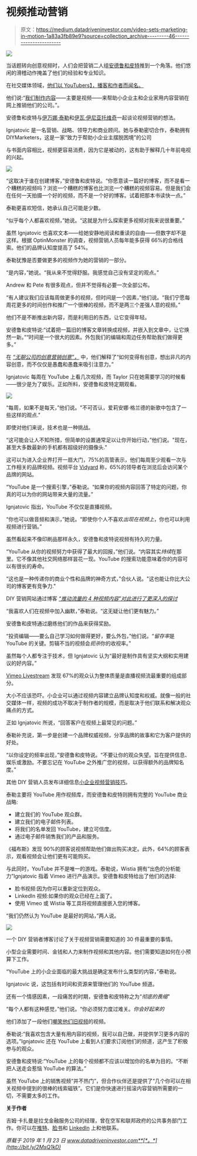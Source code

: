 # 视频推动营销

> 原文：<https://medium.datadriveninvestor.com/video-sets-marketing-in-motion-1a83a3fb89e9?source=collection_archive---------46----------------------->

![](img/bdabd4a2fb9d86896829a33203e6be93.png)

当话题转向创意视频时，人们会把营销二人组[安德鲁和皮特](https://twitter.com/AndrewAndPete)推到一个角落。他们悠闲的滑稽动作掩盖了他们的经验和专业知识。

在社交媒体领域，[他们以 YouTubers】，播客和作者而闻名。](https://medium.com/@JKatzaman/want-engagement-try-andrew-and-pete-3b9f427211d)

他们说:“[我们制作内容](https://www.andrewandpete.com/)——主要是视频——来帮助小企业主和企业家用内容营销在网上推销他们的公司。”。

安德鲁和皮特与[伊万娜·泰勒](https://twitter.com/DIYMarketers)和[伊瓦·伊尼亚托维奇](https://twitter.com/IvaIgnjatovic%22%20%5Ct%20%22_blank)一起谈论视频营销的想法。

Ignjatovic 是一名营销、战略、领导力和商业顾问。她与泰勒密切合作，泰勒拥有 DIYMarketers，这是一家“致力于帮助小企业主摆脱困境”的公司

与书面内容相比，视频更容易消费，因为它是被动的，这有助于解释几十年前电视的兴起。

![](img/03f2b39c5ed14afedbb361b58bd1852e.png)

“这取决于谁在创建博客，”安德鲁和皮特说。“你愿意读一篇好的博客，而不是看一个糟糕的视频吗？浏览一个糟糕的博客也比浏览一个糟糕的视频容易。但是我们会在任何一天拍摄一个好的视频，而不是一个好的博客。试着把那本书读快一点。”

泰勒更喜欢短信，她承认自己可能是少数。

“似乎每个人都喜欢视频，”她说。“这就是为什么探索更多视频对我来说很重要。”

虽然 Ignjatovic 也喜欢文本——给她安静地阅读和重读的自由——但数字却不是这样。根据 OptinMonster 的调查，视频营销人员每年能多获得 66%的合格线索。他们的品牌认知度提高了 54%。

泰勒犹豫是否要做更多的视频作为她的营销的一部分。

“是内容，”她说。“我从来不觉得舒服。我感觉自己没有坚定的观点。”

Andrew 和 Pete 有很多观点，但并不觉得有必要一次全部公布。

“有人建议我们应该每周做更多的视频，但时间是一个因素，”他们说。“我们宁愿每周花更多的时间创作和推广一个很棒的视频，而不是两三个差强人意的视频。”

他们不是不断推出新内容，而是利用旧的东西，让它变得年轻。

安德鲁和皮特说:“试着把一篇旧的博客文章转换成视频，并嵌入到文章中，让它焕然一新。”“时间是一个很大的因素。外包我们的编辑和周边任务帮助我们做得更多。”

在 [*“无聊公司的创意营销创意”，*](https://www.andrewandpete.com/creative-marketing/) 中，他们解释了“如何变得有创意，想出非凡的内容创意，而不仅仅是愚蠢和愚蠢来吸引注意力。”

Ignjatovic 每周在 YouTube 上看几次视频，而 Taylor 只在她需要学习的时候看——很少是为了娱乐。正如所料，安德鲁和皮特定期观看。

![](img/a996c805b9c7be9c12afaf3f8ca108ab.png)

“每周，如果不是每天，”他们说。"不可否认，爱莉安娜·格兰德的新歌中包含了一些这样的观点."

即使对他们来说，技术也是一种挑战。

“这可能会让人不知所措，但简单的设置通常足以让你开始行动，”他们说。"现在，甚至大多数最新的手机都有超级好的摄像头."

这可以为进入企业界打开一扇大门，75%的高管表示，他们每周至少观看一次与工作相关的品牌视频。视频平台 [Vidyard](https://twitter.com/vidyard) 称，65%的领导者在浏览后会访问某个品牌的网站。

“YouTube 是一个搜索引擎，”泰勒说。“如果你的视频内容回答了特定的问题，你真的可以为你的网站带来大量的流量。”

Ignjatovic 指出，YouTube 不仅仅是直播视频。

“你也可以做音频和演示，”她说。“即使你个人不喜欢*出现在视频上*，你也可以利用视频进行营销。”

虽然看起来不像印刷品那样永久，安德鲁和皮特说视频有持久的力量。

“YouTube 从你的视频努力中获得了最大的回报，”他们说。“内容其实*持续*在那里。它不像其他社交网络那样昙花一现。YouTube 的搜索功能意味着你的内容可以有很长的寿命。

“这也是一种传递你的商业个性和品牌的神奇方式，”合伙人说。"这也能让你比大公司的博客更有竞争力."

DIY 营销网站通过博客 [*“推动流量的 4 种视频内容”对此进行了更深入的探讨*](https://diymarketers.com/drive-traffic-video-content/)

“我喜欢人们在视频中加入幽默，”泰勒说。“这无疑让他们更有魅力。”

安德鲁和皮特通过磨练他们的作品来获得奖励。

“投资编辑——要么自己学习如何做得更好，要么外包，”他们说。“*留存率*是 YouTube 的关键。剪辑不当的视频会*扼杀*你的收视率。”

虽然每个人都专注于技术，但 Ignjatovic 认为“最好是制作具有坚实大纲和实用建议的好内容。”

[Vimeo Livestream](https://twitter.com/Livestream) 发现 67%的观众认为整体质量是直播视频流最重要的组成部分。

大小不应该恐吓。小企业可以通过视频内容建立品牌认知度和权威。就像一般的社交媒体一样，视频的成功不取决于制作者的规模，而是取决于他们联系和解决观众痛点的方式。

正如 Ignjatovic 所说，“回答客户在视频上最常见的问题。”

泰勒补充说，第一步是创建一个品牌权威视频，分享品牌的故事和它为客户提供的好处。

“以你设定的频率出现，”安德鲁和皮特说。“不要让你的观众失望。旨在提供信息、娱乐或激励。不要忘记在 YouTube 之外推广您的视频，以获得额外的品牌知名度。”

其他 DIY 营销人员发布详细信息[小企业视频营销技巧](https://diymarketers.com/try-these-video-marketing-tips-for-small-business/)。

泰勒主要将 YouTube 用作视频库，而安德鲁和皮特则拥有完整的 YouTube 商业战略:

*   建立我们的 YouTube 观众群。
*   建立我们的电子邮件列表。
*   将我们的名单发回 YouTube，建立可信度。
*   通过电子邮件销售我们的产品和服务。

《福布斯》发现 90%的顾客说视频帮助他们做出购买决定。此外，64%的顾客表示，观看视频会让他们更有可能购买。

与此同时，YouTube 并不是唯一的游戏。泰勒说，Wistia 拥有“出色的分析能力”Ignjatovic 指着 Vimeo 进行产品演示。安德鲁和皮特给出了他们的选择:

*   脸书视频:因为你可以重新定位到观众。
*   LinkedIn 视频:如果你的观众已经在上面了。
*   使用 Vimeo 或 Wistia 等工具将视频直接嵌入您的博客。

“我们仍然认为 YouTube 是最好的网站，”两人说。

![](img/06ba9a706cc0eece3ef69f7971bb467f.png)

一个 DIY 营销者博客讨论了关于视频营销需要知道的 30 件最重要的事情。

小型企业需要时间、金钱和人力来制作视频和其他内容。他们需要知道如何在小预算下工作。

“YouTube 上的小企业面临的最大挑战是确定发布什么类型的内容，”泰勒说。

Ignjatovic 说，这包括有时间和资源来管理他们的 YouTube 频道。

还有一个情感因素，一段痛苦的时期，安德鲁和皮特称之为“*彻底的畏缩*”

“每个人都有这种感觉，”他们说。“你必须努力度过难关。*你会好起来的*

他们添加了一段他们[嘲笑他们旧视频](https://www.youtube.com/watch?v=qVaQYXmHDKQ)的视频。

泰勒说:“我喜欢包含大量有用内容的视频，我可以自己做，并提供学习更多内容的选项。”Ignjatovic 还在 YouTube 上看到人们要求订阅他们的频道，这产生了积极参与的观众。

安德鲁和皮特说:“YouTube 上的每个视频都不应该以增加你的名单为目的。“不断把人送走会惹恼 YouTube 的算法。”

虽然 YouTube 上的销售视频“并不热门”，但合作伙伴还是提供了“几个你可以在相关视频中提到的很棒的线索磁铁”。它们是你快速进行摇滚内容营销所需要的一切，不需要太多的工作。

**关于作者**

吉姆·卡扎曼是拉戈金融服务公司的经理，曾在空军和联邦政府的公共事务部门工作。你可以在[推特](https://twitter.com/JKatzaman)、[脸书](https://www.facebook.com/jim.katzaman)和 [LinkedIn](https://www.linkedin.com/in/jim-katzaman-33641b21/) 上和他联系。

*原载于 2019 年 1 月 23 日 www.datadriveninvestor.com**[*。*](http://bit.ly/2MsQ1kD)*